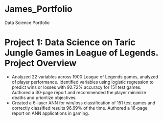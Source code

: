 # James_Portfolio
Data Science Portfolio

# Project 1: Data Science on Taric Jungle Games in League of Legends. Project Overview

* Analyzed 22 variables across 1900 League of Legends games, analyzed of player performance. Identified variables using logistic regression to predict wins or losses with 92.72% accuracy for 151 test games. Authored a 30-page report and recommended the player minimize deaths and prioritize objectives. 
*	Created a 6-layer ANN for win/loss classification of 151 test games and correctly classified results 96.69% of the time. Authored a 16-page report on ANN applications in gaming.

